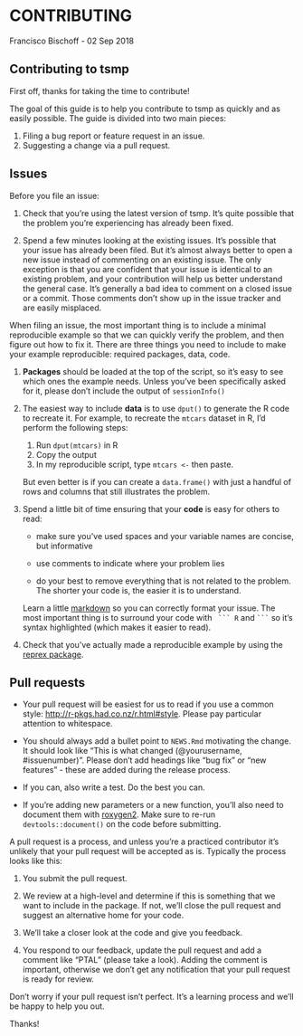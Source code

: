 CONTRIBUTING
================
Francisco Bischoff
\- 02 Sep 2018

<!-- CONTRIBUTING.md is generated from CONTRIBUTING.Rmd Please edit that file -->

## Contributing to tsmp

First off, thanks for taking the time to contribute\!

The goal of this guide is to help you contribute to tsmp as quickly and
as easily possible. The guide is divided into two main pieces:

1.  Filing a bug report or feature request in an issue.
2.  Suggesting a change via a pull request.

## Issues

Before you file an issue:

1.  Check that you’re using the latest version of tsmp. It’s quite
    possible that the problem you’re experiencing has already been
    fixed.

2.  Spend a few minutes looking at the existing issues. It’s possible
    that your issue has already been filed. But it’s almost always
    better to open a new issue instead of commenting on an existing
    issue. The only exception is that you are confident that your issue
    is identical to an existing problem, and your contribution will help
    us better understand the general case. It’s generally a bad idea to
    comment on a closed issue or a commit. Those comments don’t show up
    in the issue tracker and are easily misplaced.

When filing an issue, the most important thing is to include a minimal
reproducible example so that we can quickly verify the problem, and then
figure out how to fix it. There are three things you need to include to
make your example reproducible: required packages, data, code.

1.  **Packages** should be loaded at the top of the script, so it’s easy
    to see which ones the example needs. Unless you’ve been specifically
    asked for it, please don’t include the output of `sessionInfo()`

2.  The easiest way to include **data** is to use `dput()` to generate
    the R code to recreate it. For example, to recreate the `mtcars`
    dataset in R, I’d perform the following steps:
    
    1.  Run `dput(mtcars)` in R
    2.  Copy the output
    3.  In my reproducible script, type `mtcars <-` then paste.
    
    But even better is if you can create a `data.frame()` with just a
    handful of rows and columns that still illustrates the problem.

3.  Spend a little bit of time ensuring that your **code** is easy for
    others to read:
    
      - make sure you’ve used spaces and your variable names are
        concise, but informative
    
      - use comments to indicate where your problem lies
    
      - do your best to remove everything that is not related to the
        problem.  
        The shorter your code is, the easier it is to understand.
    
    Learn a little
    [markdown](https://help.github.com/articles/basic-writing-and-formatting-syntax/)
    so you can correctly format your issue. The most important thing is
    to surround your code with ` ``` R` and ` ``` ` so it’s syntax
    highlighted (which makes it easier to read).

4.  Check that you’ve actually made a reproducible example by using the
    [reprex package](https://github.com/jennybc/reprex).

## Pull requests

  - Your pull request will be easiest for us to read if you use a common
    style: <http://r-pkgs.had.co.nz/r.html#style>. Please pay particular
    attention to whitespace.

  - You should always add a bullet point to `NEWS.Rmd` motivating the
    change. It should look like “This is what changed (@yourusername,
    \#issuenumber)”. Please don’t add headings like “bug fix” or “new
    features” - these are added during the release process.

  - If you can, also write a test. Do the best you can.

  - If you’re adding new parameters or a new function, you’ll also need
    to document them with [roxygen2](http://r-pkgs.had.co.nz/man.html).
    Make sure to re-run `devtools::document()` on the code before
    submitting.

A pull request is a process, and unless you’re a practiced contributor
it’s unlikely that your pull request will be accepted as is. Typically
the process looks like this:

1.  You submit the pull request.

2.  We review at a high-level and determine if this is something that we
    want to include in the package. If not, we’ll close the pull request
    and suggest an alternative home for your code.

3.  We’ll take a closer look at the code and give you feedback.

4.  You respond to our feedback, update the pull request and add a
    comment like “PTAL” (please take a look). Adding the comment is
    important, otherwise we don’t get any notification that your pull
    request is ready for review.

Don’t worry if your pull request isn’t perfect. It’s a learning process
and we’ll be happy to help you out.

Thanks\!
